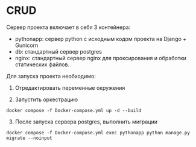 # CRUD


Сервер проекта включает в себя 3 контейнера:
  - pythonapp: сервер python с исходным кодом проекта на Django + Gunicorn
  - db: стандартный сервер postgres
  - nginx: стандартный сервер nginx для проксирования и обработки статических файлов.
  
  
Для запуска проекта необходимо:
  
1. Отредактировать переменные окружения

2. Запустить оркестрацию
  ```
  docker compose -f Docker-compose.yml up -d --build
  ```
  
3. После запуска сервера postgres, выполнить миграции
  ```
  docker compose -f Docker-compose.yml exec pythonapp python manage.py migrate --noinput
  ```
